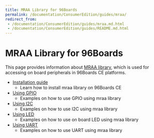 ```yaml
---
title: MRAA Library for 96Boards
permalink: /documentation/ConsumerEdition/guides/mraa/
redirect_from:
 - /documentation/ConsumerEdition/guides/mraa.md.html
 - /documentation/ConsumerEdition/guides/README.md.html
---
```

# MRAA Library for 96Boards

This page provides information about [MRAA library](https://github.com/intel-iot-devkit/mraa), which is used for accessing on board
peripherals in 96Boards CE platforms.

- [Installation guide](install.md)
   - Learn how to install mraa library on 96Boards CE
- [Using GPIO](gpio/README.md.html)
   - Examples on how to use GPIO using mraa library
- [Using I2C](i2c/README.md.html)
   - Examples on how to use I2C using mraa library
- [Using LED](led/README.md.html)
   - Examples on how to use on board LED using mraa library
- [Using UART](uart/README.md.html)
   - Examples on how to use UART using mraa library
